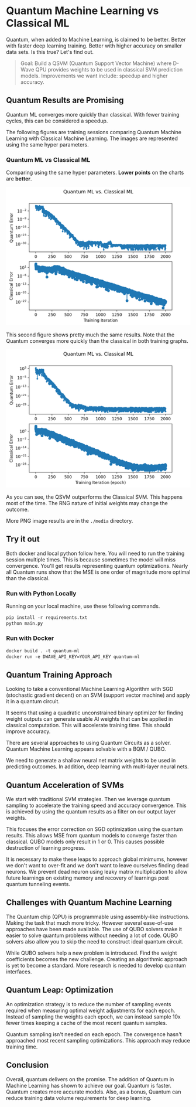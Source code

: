 # Quantum Machine Learning vs Classical ML

Quantum, when added to Machine Learning, is claimed to be better.
Better with faster deep learning training.
Better with higher accuracy on smaller data sets.
Is this true?
Let's find out.

> Goal: Build a QSVM (Quantum Support Vector Machine) where D-Wave QPU provides
> weights to be used in classical SVM prediction models.
> Improvements we want include: speedup and higher accuracy.

## Quantum Results are Promising

Quantum ML converges more quickly than classical.
With fewer training cycles, this can be considered a speedup.

The following figures are training sessions comparing 
Quantum Machine Learning with Classical Machine Learning.
The images are represented using the same hyper parameters.

### Quantum ML vs Classical ML

Comparing using the same hyper parameters.
**Lower points** on the charts are **better**.

![Figure 1](media/quantum-ml-vs-classical-ml-1.png)

This second figure shows pretty much the same results.
Note that the Quantum converges more quickly than the classical
in both training graphs.

![Figure 2](media/quantum-ml-vs-classical-ml-2.png)

As you can see, the QSVM outperforms the Classical SVM.
This happens most of the time.
The RNG nature of initial weights may change the outcome.

More PNG image results are in the `./media` directory.

## Try it out

Both docker and local python follow here.
You will need to run the training session multiple times.
This is because sometimes the model will miss convergence.
You'll get results representing quantum optimizations.
Nearly all Quantum runs show that the MSE is one order
of magnitude more optimal than the classical.

### Run with Python Locally

Running on your local machine, use these following commands.

```shell
pip install -r requirements.txt
python main.py
```

### Run with Docker

```shell
docker build . -t quantum-ml
docker run -e DWAVE_API_KEY=YOUR_API_KEY quantum-ml
```

## Quantum Training Approach

Looking to take a conventional Machine Learning Algorithm
with SGD (stochastic gradient decent) on an SVM (support vector machine)
and apply it in a quantum circuit.

It seems that using a quadratic unconstrained binary optimizer for
finding weight outputs can generate usable AI weights that can be
applied in classical computation.
This will accelerate training time.
This should improve accuracy.

There are several approaches to using Quantum Circuits as a solver.
Quantum Machine Learning appears solvable with a BQM / QUBO.

We need to generate a shallow neural net matrix weights
to be used in predicting outcomes.
In addition, deep learning with multi-layer neural nets.

## Quantum Acceleration of SVMs

We start with traditional SVM strategies.
Then we leverage quantum sampling to accelerate the training
speed and accuracy convergence.
This is achieved by using the quantum results as a filter
on our output layer weights.

This focuses the error correction on SGD optimization
using the quantum results.
This allows MSE from quantum models to converge faster than classical.
QUBO models only result in 1 or 0.
This causes possible destruction of learning progress.

It is necessary to make these leaps to approach global minimums,
however we don't want to over-fit and we don't want to leave
ourselves finding dead neurons.
We prevent dead neuron using leaky matrix multiplication to allow
future learnings on existing memory and recovery of
learnings post quantum tunneling events.

## Challenges with Quantum Machine Learning

The Quantum chip (QPU) is programmable using assembly-like instructions.
Making the task that much more tricky.
However several ease-of-use approaches have been made available.
The use of QUBO solvers make it easier to solve quantum problems without needing a lot of code.
QUBO solvers also allow you to skip the need to construct ideal quantum circuit.

While QUBO solvers help a new problem is introduced.
Find the weight coefficients becomes the new challenge.
Creating an algorithmic approach is yet to become a standard. 
More research is needed to develop quantum interfaces.

## Quantum Leap: Optimization

An optimization strategy is to reduce the number of sampling events
required when measuring optimal weight adjustments for each epoch.
Instead of sampling the weights each epoch,
we can instead sample 10x fewer times
keeping a cache of the most recent quantum samples.

Quantum sampling isn't needed on each epoch.
The convergence hasn't approached most recent sampling optimizations.
This approach may reduce training time.

## Conclusion

Overall, quantum delivers on the promise.
The addition of Quantum in Machine Learning has shown to achieve our goal.
Quantum is faster.
Quantum creates more accurate models.
Also, as a bonus, Quantum can reduce training data
volume requirements for deep learning.
